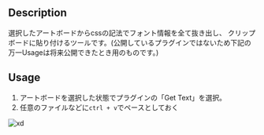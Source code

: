 ## Description

選択したアートボードからcssの記法でフォント情報を全て抜き出し、
クリップボードに貼り付けるツールです。(公開しているプラグインではないため下記の万一Usageは将来公開できたとき用のものです。)

## Usage

1. アートボードを選択した状態でプラグインの「Get Text」を選択。
2. 任意のファイルなどに`ctrl + v`でペースとしておく

![xd](https://user-images.githubusercontent.com/49956319/118946732-a5eb7480-b991-11eb-81ba-f5d3a4c50857.gif)
